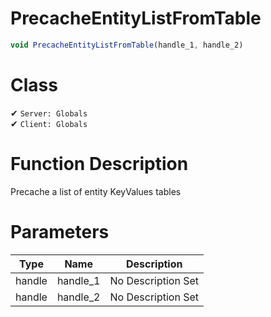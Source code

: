 # PrecacheEntityListFromTable
```js
void PrecacheEntityListFromTable(handle_1, handle_2)
```
# Class
✔ `Server: Globals`  
✔ `Client: Globals`  

# Function Description
Precache a list of entity KeyValues tables
# Parameters
Type|Name|Description
--|--|--
handle|handle_1|No Description Set
handle|handle_2|No Description Set
